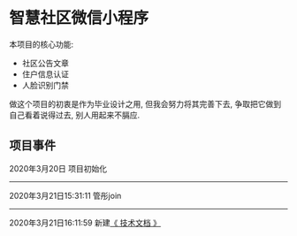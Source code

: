 # 智慧社区微信小程序

本项目的核心功能:
- 社区公告文章
- 住户信息认证
- 人脸识别门禁

做这个项目的初衷是作为毕业设计之用, 但我会努力将其完善下去, 争取把它做到自己看着说得过去, 别人用起来不膈应.


## 项目事件

2020年3月20日 项目初始化

---

2020年3月21日15:31:11 管彤join

---

2020年3月21日16:11:59 新建[《 技术文档 》](./文档/技术选用.md)